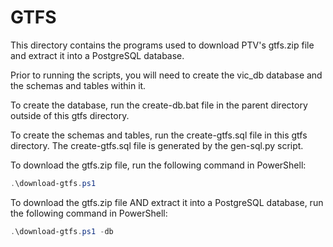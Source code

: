 # GTFS

This directory contains the programs used to download PTV's gtfs.zip file and extract it into a PostgreSQL database.

Prior to running the scripts, you will need to create the vic_db database and the schemas and tables within it. 

To create the database, run the create-db.bat file in the parent directory outside of this gtfs directory.

To create the schemas and tables, run the create-gtfs.sql file in this gtfs directory. The create-gtfs.sql file is generated by the gen-sql.py script.

To download the gtfs.zip file, run the following command in PowerShell:
```powershell
.\download-gtfs.ps1
```

To download the gtfs.zip file AND extract it into a PostgreSQL database, run the following command in PowerShell:
```powershell
.\download-gtfs.ps1 -db
```